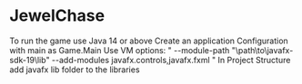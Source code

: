 # JewelChase
To run the game use Java 14 or above
Create an application Configuration with main as Game.Main
Use VM options:
"
--module-path
"\path\to\javafx-sdk-19\lib"
--add-modules
javafx.controls,javafx.fxml
"
In Project Structure add javafx lib folder to the libraries
